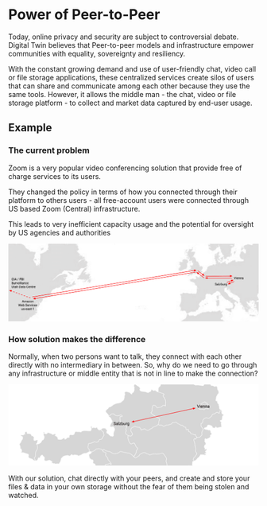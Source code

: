 
# Power of Peer-to-Peer

Today, online privacy and security are subject to controversial debate. Digital Twin believes that Peer-to-peer models and infrastructure empower communities with equality, sovereignty and resiliency. 

With the constant growing demand and use of user-friendly chat, video call or file storage applications, these centralized services create silos of users that can share and communicate among each other because they use the same tools. However, it allows the middle man - the chat, video or file storage platform - to collect and market data captured by end-user usage. 

## Example

### The current problem

Zoom is a very popular video conferencing solution that provide free of charge services to its users. 

They changed the policy in terms of how you connected through their platform to others users - all free-account users were connected through US based Zoom (Central) infrastructure. 

This leads to very inefficient capacity usage and the potential for oversight by US agencies and authorities 

![](img/centralized_datacenter.png)

### How solution makes the difference 

Normally, when two persons want to talk, they connect with each other directly with no intermediary in between. So, why do we need to go through any infrastructure or middle entity that is not in line to make the connection? 

![](img/P2P.png)

With our solution, chat directly with your peers, and create and store your files & data in your own storage without the fear of them being stolen and watched. 



